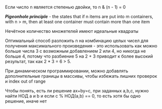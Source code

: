 Если число n является степенью двойки, то n & (n - 1) = 0

**_Pigeonhole principle_** - the states that if n items are put into m containers, with n > m, then at least one container 
must contain more than one item

Нечётное количество множетелей имеют идеальные квадраты

Оптимальный способ разложить n на комбинацию целых чисел для получения максимального произведения - это использовать как можно больше числа 3 с возможным добавлением 2 или 4, но никогда не больше 4, потому что разбиение 5 на 2 + 3 приводит к более высокий результат, так как 2 * 3 = 6 > 5.

При динамическом программировании, можно добавлять дополнительные границы в массивы, чтобы избежать лишних проверок и index out of range

Чтобы понять, есть ли решение ax+by=c, при заданных a,b,c, нужно найти НОД a и b и если c % НОД(a,b) == 0, то есть хотя бы одно решение, иначе нет